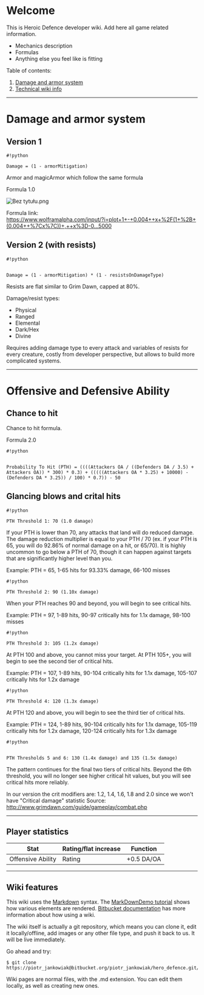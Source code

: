 # Welcome

This is Heroic Defence developer wiki. Add here all game related information.

* Mechanics description
* Formulas
* Anything else you feel like is fitting

Table of contents:

1. [Damage and armor system](#markdown-header-damage-and-armor-system)
2. [Technical wiki info](#markdown-header-wiki-features)
***

# Damage and armor system #

## Version 1 ##





```
#!python

Damage = (1 - armorMitigation)
```




Armor and magicArmor which follow the same formula

Formula 1.0

![Bez tytułu.png](https://bitbucket.org/repo/Bre4xM/images/3162467063-Bez%C2%A0tytu%C5%82u.png)

Formula link:   
https://www.wolframalpha.com/input/?i=plot+1+-+0.004++x+%2F(1+%2B+(0.004++%7Cx%7C))+,++x%3D-0...5000 

## Version 2 (with resists)  

```
#!python


Damage = (1 - armorMitigation) * (1 - resistsOnDamageType)
```


Resists are flat similar to Grim Dawn, capped at 80%.

Damage/resist types:
* Physical
* Ranged
* Elemental
* Dark/Hex
* Divine

Requires adding damage type to every attack and variables of resists for every creature, costly from developer perspective, but allows to build more complicated systems.
***
# Offensive and Defensive Ability #

## Chance to hit ##
Chance to hit formula.

Formula 2.0
```
#!python


Probability To Hit (PTH) = ((((Attackers OA / ((Defenders DA / 3.5) + Attackers OA)) * 300) * 0.3) + (((((Attackers OA * 3.25) + 10000) - (Defenders DA * 3.25)) / 100) * 0.7)) - 50

```
## Glancing blows and crital hits ##


```
#!python

PTH Threshold 1: 70 (1.0 damage)
```


If your PTH is lower than 70, any attacks that land will do reduced damage. The damage reduction multiplier is equal to your PTH / 70 (ex. if your PTH is 65, you will do 92.86% of normal damage on a hit, or 65/70). It is highly uncommon to go below a PTH of 70, though it can happen against targets that are significantly higher level than you.

Example: PTH = 65, 1-65 hits for 93.33% damage, 66-100 misses


```
#!python

PTH Threshold 2: 90 (1.10x damage)
```


When your PTH reaches 90 and beyond, you will begin to see critical hits.

Example: PTH = 97, 1-89 hits, 90-97 critically hits for 1.1x damage, 98-100 misses


```
#!python

PTH Threshold 3: 105 (1.2x damage)
```


At PTH 100 and above, you cannot miss your target. At PTH 105+, you will begin to see the second tier of critical hits.

Example: PTH = 107, 1-89 hits, 90-104 critically hits for 1.1x damage, 105-107 critically hits for 1.2x damage


```
#!python

PTH Threshold 4: 120 (1.3x damage)
```


At PTH 120 and above, you will begin to see the third tier of critical hits.

Example: PTH = 124, 1-89 hits, 90-104 critically hits for 1.1x damage, 105-119 critically hits for 1.2x damage, 120-124 critically hits for 1.3x damage

```
#!python


PTH Thresholds 5 and 6: 130 (1.4x damage) and 135 (1.5x damage)
```


The pattern continues for the final two tiers of critical hits. Beyond the 6th threshold, you will no longer see higher critical hit values, but you will see critical hits more reliably.

In our version the crit modifiers are: 1.2, 1.4, 1.6, 1.8 and 2.0 since we won't have "Critical damage" statistic
Source: http://www.grimdawn.com/guide/gameplay/combat.php 

***
## Player statistics


| Stat | Rating/flat increase | Function |
|------|----------------------|----------|
|Offensive Ability| Rating | +0.5 DA/OA  |


***
## Wiki features

This wiki uses the [Markdown](http://daringfireball.net/projects/markdown/) syntax. The [MarkDownDemo tutorial](https://bitbucket.org/tutorials/markdowndemo) shows how various elements are rendered. [Bitbucket documentation](https://confluence.atlassian.com/display/BITBUCKET/Use+a+wiki) has more information about how using a wiki.

The wiki itself is actually a git repository, which means you can clone it, edit it locally/offline, add images or any other file type, and push it back to us. It will be live immediately.

Go ahead and try:

```
$ git clone https://piotr_jankowiak@bitbucket.org/piotr_jankowiak/hero_defence.git/wiki
```

Wiki pages are normal files, with the .md extension. You can edit them locally, as well as creating new ones.